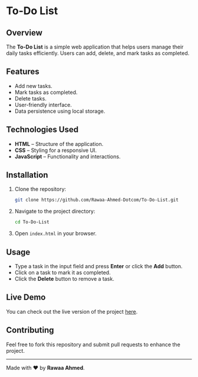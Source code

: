 # To-Do List

## Overview
The **To-Do List** is a simple web application that helps users manage their daily tasks efficiently. Users can add, delete, and mark tasks as completed.

## Features
- Add new tasks.
- Mark tasks as completed.
- Delete tasks.
- User-friendly interface.
- Data persistence using local storage.

## Technologies Used
- **HTML** – Structure of the application.
- **CSS** – Styling for a responsive UI.
- **JavaScript** – Functionality and interactions.

## Installation
1. Clone the repository:
   ```sh
   git clone https://github.com/Rawaa-Ahmed-Dotcom/To-Do-List.git
   ```
2. Navigate to the project directory:
   ```sh
   cd To-Do-List
   ```
3. Open `index.html` in your browser.

## Usage
- Type a task in the input field and press **Enter** or click the **Add** button.
- Click on a task to mark it as completed.
- Click the **Delete** button to remove a task.

## Live Demo
You can check out the live version of the project [here](https://rawaa-ahmed-dotcom.github.io/To-Do-List/).

## Contributing
Feel free to fork this repository and submit pull requests to enhance the project.


---

Made with ❤️ by **Rawaa Ahmed**.

